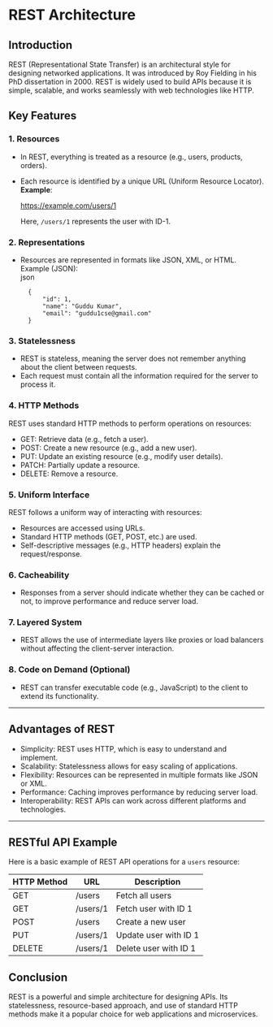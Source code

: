 # REST Architecture

## Introduction
REST (Representational State Transfer) is an architectural style for designing networked applications. It was introduced by Roy Fielding in his PhD dissertation in 2000. REST is widely used to build APIs because it is simple, scalable, and works seamlessly with web technologies like HTTP.


## Key Features

### 1. Resources
- In REST, everything is treated as a resource (e.g., users, products, orders).  
- Each resource is identified by a unique URL (Uniform Resource Locator).  
  **Example**:  
  
  https://example.com/users/1
  
  Here, `/users/1` represents the user with ID-1.

### 2. Representations
- Resources are represented in formats like JSON, XML, or HTML.  
  Example (JSON):  
    json

    
        {
            "id": 1,
            "name": "Guddu Kumar",
            "email": "guddu1cse@gmail.com"
        }
  

### 3. Statelessness
- REST is stateless, meaning the server does not remember anything about the client between requests.  
- Each request must contain all the information required for the server to process it.

### 4. HTTP Methods
REST uses standard HTTP methods to perform operations on resources:
- GET: Retrieve data (e.g., fetch a user).
- POST: Create a new resource (e.g., add a new user).
- PUT: Update an existing resource (e.g., modify user details).
- PATCH: Partially update a resource.
- DELETE: Remove a resource.

### 5. Uniform Interface
REST follows a uniform way of interacting with resources:
- Resources are accessed using URLs.
- Standard HTTP methods (GET, POST, etc.) are used.
- Self-descriptive messages (e.g., HTTP headers) explain the request/response.

### 6. Cacheability
- Responses from a server should indicate whether they can be cached or not, to improve performance and reduce server load.

### 7. Layered System
- REST allows the use of intermediate layers like proxies or load balancers without affecting the client-server interaction.

### 8. Code on Demand (Optional)
- REST can transfer executable code (e.g., JavaScript) to the client to extend its functionality.

---

## Advantages of REST
- Simplicity: REST uses HTTP, which is easy to understand and implement.  
- Scalability: Statelessness allows for easy scaling of applications.  
- Flexibility: Resources can be represented in multiple formats like JSON or XML.  
- Performance: Caching improves performance by reducing server load.  
- Interoperability: REST APIs can work across different platforms and technologies.

---

## RESTful API Example
Here is a basic example of REST API operations for a `users` resource:  

| HTTP Method | URL                | Description            
|-------------|--------------------|----------------------  
| GET         | /users             | Fetch all users         
| GET         | /users/1           | Fetch user with ID 1    
| POST        | /users             | Create a new user   
| PUT         | /users/1           | Update user with ID 1  
| DELETE      | /users/1           | Delete user with ID 1  



## Conclusion
REST is a powerful and simple architecture for designing APIs. Its statelessness, resource-based approach, and use of standard HTTP methods make it a popular choice for web applications and microservices.
